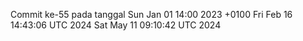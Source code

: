 Commit ke-55 pada tanggal Sun Jan 01 14:00 2023 +0100
Fri Feb 16 14:43:06 UTC 2024
Sat May 11 09:10:42 UTC 2024
